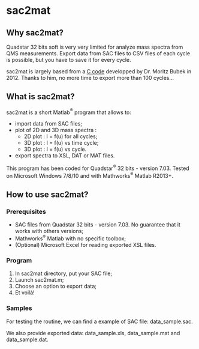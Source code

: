 # sac2mat

## Why sac2mat?

Quadstar 32 bits soft is very very limited for analyze mass spectra from QMS measurements.
Export data from SAC files to CSV files of each cycle is possible, but you have to save it for every cycle.

sac2mat is largely based from a [C code](http://www.bubek.org/physics/sac2dat.php?lang=en) developped by Dr. Moritz Bubek in 2012.
Thanks to him, no more time to export more than 100 cycles...

## What is sac2mat?

 sac2mat is a short Matlab$^\circledR$ program that allows to:

* import data from SAC files;
* plot of 2D and 3D mass spectra :
    * 2D plot : I = f(u) for all cycles;
    * 3D plot : I = f(u) vs time cycle;
    * 3D plot : I = f(u) vs cycle.
* export spectra to XSL, DAT or MAT files.

This program has been coded for Quadstar$^\circledR$ 32 bits - version 7.03.
Tested on Microsoft Windows 7/8/10 and with Mathworks$^\circledR$ Matlab R2013+.

## How to use sac2mat?
### Prerequisites

* SAC files from Quadstar 32 bits - version 7.03. No guarantee that it works with others versions;
* Mathworks$^\circledR$ Matlab with no specific toolbox;
* (Optional) Microsoft Excel for reading exported XSL files.

### Program

1. In sac2mat directory, put your SAC file;
2. Launch sac2mat.m;
3. Choose an option to export data;
4. Et voilà!

### Samples

For testing the routine, we can find a example of SAC file: data_sample.sac.

We also provide exported data: data_sample.xls, data_sample.mat and data_sample.dat.
